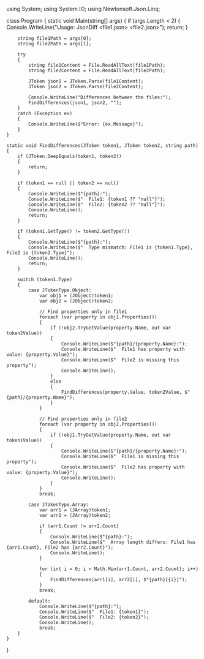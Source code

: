 
using System;
using System.IO;
using Newtonsoft.Json.Linq;

class Program
{
    static void Main(string[] args)
    {
        if (args.Length < 2)
        {
            Console.WriteLine("Usage: JsonDiff <file1.json> <file2.json>");
            return;
        }

        string file1Path = args[0];
        string file2Path = args[1];

        try
        {
            string file1Content = File.ReadAllText(file1Path);
            string file2Content = File.ReadAllText(file2Path);

            JToken json1 = JToken.Parse(file1Content);
            JToken json2 = JToken.Parse(file2Content);

            Console.WriteLine("Differences between the files:");
            FindDifferences(json1, json2, "");
        }
        catch (Exception ex)
        {
            Console.WriteLine($"Error: {ex.Message}");
        }
    }

    static void FindDifferences(JToken token1, JToken token2, string path)
    {
        if (JToken.DeepEquals(token1, token2))
        {
            return;
        }

        if (token1 == null || token2 == null)
        {
            Console.WriteLine($"{path}:");
            Console.WriteLine($"  File1: {token1 ?? "null"}");
            Console.WriteLine($"  File2: {token2 ?? "null"}");
            Console.WriteLine();
            return;
        }

        if (token1.GetType() != token2.GetType())
        {
            Console.WriteLine($"{path}:");
            Console.WriteLine($"  Type mismatch: File1 is {token1.Type}, File2 is {token2.Type}");
            Console.WriteLine();
            return;
        }

        switch (token1.Type)
        {
            case JTokenType.Object:
                var obj1 = (JObject)token1;
                var obj2 = (JObject)token2;

                // Find properties only in file1
                foreach (var property in obj1.Properties())
                {
                    if (!obj2.TryGetValue(property.Name, out var token2Value))
                    {
                        Console.WriteLine($"{path}/{property.Name}:");
                        Console.WriteLine($"  File1 has property with value: {property.Value}");
                        Console.WriteLine($"  File2 is missing this property");
                        Console.WriteLine();
                    }
                    else
                    {
                        FindDifferences(property.Value, token2Value, $"{path}/{property.Name}");
                    }
                }

                // Find properties only in file2
                foreach (var property in obj2.Properties())
                {
                    if (!obj1.TryGetValue(property.Name, out var token1Value))
                    {
                        Console.WriteLine($"{path}/{property.Name}:");
                        Console.WriteLine($"  File1 is missing this property");
                        Console.WriteLine($"  File2 has property with value: {property.Value}");
                        Console.WriteLine();
                    }
                }
                break;

            case JTokenType.Array:
                var arr1 = (JArray)token1;
                var arr2 = (JArray)token2;

                if (arr1.Count != arr2.Count)
                {
                    Console.WriteLine($"{path}:");
                    Console.WriteLine($"  Array length differs: File1 has {arr1.Count}, File2 has {arr2.Count}");
                    Console.WriteLine();
                }

                for (int i = 0; i < Math.Min(arr1.Count, arr2.Count); i++)
                {
                    FindDifferences(arr1[i], arr2[i], $"{path}[{i}]");
                }
                break;

            default:
                Console.WriteLine($"{path}:");
                Console.WriteLine($"  File1: {token1}");
                Console.WriteLine($"  File2: {token2}");
                Console.WriteLine();
                break;
        }
    }
}
